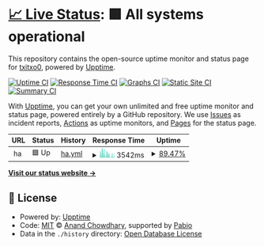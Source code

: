 # [📈 Live Status](https://txitxo0.github.io/upptime): <!--live status--> **🟩 All systems operational**

This repository contains the open-source uptime monitor and status page for [txitxo0](https://txitxo0.github.io/upptime), powered by [Upptime](https://github.com/upptime/upptime).

[![Uptime CI](https://github.com/txitxo0/upptime/workflows/Uptime%20CI/badge.svg)](https://github.com/txitxo0/upptime/actions?query=workflow%3A%22Uptime+CI%22)
[![Response Time CI](https://github.com/txitxo0/upptime/workflows/Response%20Time%20CI/badge.svg)](https://github.com/txitxo0/upptime/actions?query=workflow%3A%22Response+Time+CI%22)
[![Graphs CI](https://github.com/txitxo0/upptime/workflows/Graphs%20CI/badge.svg)](https://github.com/txitxo0/upptime/actions?query=workflow%3A%22Graphs+CI%22)
[![Static Site CI](https://github.com/txitxo0/upptime/workflows/Static%20Site%20CI/badge.svg)](https://github.com/txitxo0/upptime/actions?query=workflow%3A%22Static+Site+CI%22)
[![Summary CI](https://github.com/txitxo0/upptime/workflows/Summary%20CI/badge.svg)](https://github.com/txitxo0/upptime/actions?query=workflow%3A%22Summary+CI%22)

With [Upptime](https://upptime.js.org), you can get your own unlimited and free uptime monitor and status page, powered entirely by a GitHub repository. We use [Issues](https://github.com/txitxo0/upptime/issues) as incident reports, [Actions](https://github.com/txitxo0/upptime/actions) as uptime monitors, and [Pages](https://txitxo0.github.io/upptime) for the status page.

<!--start: status pages-->
<!-- This summary is generated by Upptime (https://github.com/upptime/upptime) -->
<!-- Do not edit this manually, your changes will be overwritten -->
<!-- prettier-ignore -->
| URL | Status | History | Response Time | Uptime |
| --- | ------ | ------- | ------------- | ------ |
| <img alt="" src="https://icons.duckduckgo.com/ip3/null.ico" height="13"> ha | 🟩 Up | [ha.yml](https://github.com/txitxo0/upptime/commits/HEAD/history/ha.yml) | <details><summary><img alt="Response time graph" src="./graphs/ha/response-time-week.png" height="20"> 3542ms</summary><br><a href="https://txitxo0.github.io/upptime/history/ha"><img alt="Response time 3601" src="https://img.shields.io/endpoint?url=https%3A%2F%2Fraw.githubusercontent.com%2Ftxitxo0%2Fupptime%2FHEAD%2Fapi%2Fha%2Fresponse-time.json"></a><br><a href="https://txitxo0.github.io/upptime/history/ha"><img alt="24-hour response time 4631" src="https://img.shields.io/endpoint?url=https%3A%2F%2Fraw.githubusercontent.com%2Ftxitxo0%2Fupptime%2FHEAD%2Fapi%2Fha%2Fresponse-time-day.json"></a><br><a href="https://txitxo0.github.io/upptime/history/ha"><img alt="7-day response time 3542" src="https://img.shields.io/endpoint?url=https%3A%2F%2Fraw.githubusercontent.com%2Ftxitxo0%2Fupptime%2FHEAD%2Fapi%2Fha%2Fresponse-time-week.json"></a><br><a href="https://txitxo0.github.io/upptime/history/ha"><img alt="30-day response time 3333" src="https://img.shields.io/endpoint?url=https%3A%2F%2Fraw.githubusercontent.com%2Ftxitxo0%2Fupptime%2FHEAD%2Fapi%2Fha%2Fresponse-time-month.json"></a><br><a href="https://txitxo0.github.io/upptime/history/ha"><img alt="1-year response time 3601" src="https://img.shields.io/endpoint?url=https%3A%2F%2Fraw.githubusercontent.com%2Ftxitxo0%2Fupptime%2FHEAD%2Fapi%2Fha%2Fresponse-time-year.json"></a></details> | <details><summary><a href="https://txitxo0.github.io/upptime/history/ha">89.47%</a></summary><a href="https://txitxo0.github.io/upptime/history/ha"><img alt="All-time uptime 98.43%" src="https://img.shields.io/endpoint?url=https%3A%2F%2Fraw.githubusercontent.com%2Ftxitxo0%2Fupptime%2FHEAD%2Fapi%2Fha%2Fuptime.json"></a><br><a href="https://txitxo0.github.io/upptime/history/ha"><img alt="24-hour uptime 83.51%" src="https://img.shields.io/endpoint?url=https%3A%2F%2Fraw.githubusercontent.com%2Ftxitxo0%2Fupptime%2FHEAD%2Fapi%2Fha%2Fuptime-day.json"></a><br><a href="https://txitxo0.github.io/upptime/history/ha"><img alt="7-day uptime 89.47%" src="https://img.shields.io/endpoint?url=https%3A%2F%2Fraw.githubusercontent.com%2Ftxitxo0%2Fupptime%2FHEAD%2Fapi%2Fha%2Fuptime-week.json"></a><br><a href="https://txitxo0.github.io/upptime/history/ha"><img alt="30-day uptime 97.05%" src="https://img.shields.io/endpoint?url=https%3A%2F%2Fraw.githubusercontent.com%2Ftxitxo0%2Fupptime%2FHEAD%2Fapi%2Fha%2Fuptime-month.json"></a><br><a href="https://txitxo0.github.io/upptime/history/ha"><img alt="1-year uptime 98.43%" src="https://img.shields.io/endpoint?url=https%3A%2F%2Fraw.githubusercontent.com%2Ftxitxo0%2Fupptime%2FHEAD%2Fapi%2Fha%2Fuptime-year.json"></a></details>

<!--end: status pages-->

[**Visit our status website →**](https://txitxo0.github.io/upptime)

## 📄 License

- Powered by: [Upptime](https://github.com/upptime/upptime)
- Code: [MIT](./LICENSE) © [Anand Chowdhary](https://anandchowdhary.com), supported by [Pabio](https://pabio.com)
- Data in the `./history` directory: [Open Database License](https://opendatacommons.org/licenses/odbl/1-0/)
